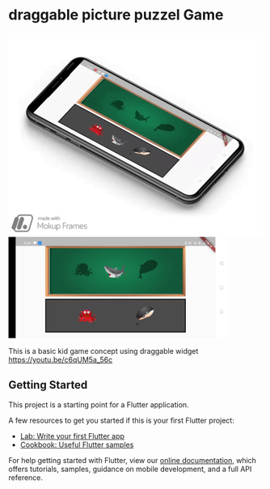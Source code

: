 # draggable picture puzzel Game

<img src="/screenshots/puzzel1.gif" Height="400" >

<img src="/screenshots/Screenshot_2020-08-19-17-04-14-57_c1c1102daceace17e8fe3a4f054192c9.jpg" Height="200">






This is a basic kid game concept using draggable widget
https://youtu.be/c6qUM5a_56c

## Getting Started

This project is a starting point for a Flutter application.

A few resources to get you started if this is your first Flutter project:

- [Lab: Write your first Flutter app](https://flutter.dev/docs/get-started/codelab)
- [Cookbook: Useful Flutter samples](https://flutter.dev/docs/cookbook)

For help getting started with Flutter, view our
[online documentation](https://flutter.dev/docs), which offers tutorials,
samples, guidance on mobile development, and a full API reference.
